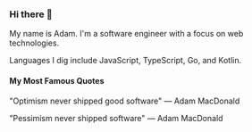 ### Hi there 👋
My name is Adam. I'm a software engineer with a focus on web technologies.

Languages I dig include JavaScript, TypeScript, Go, and Kotlin.

#### My Most Famous Quotes
"Optimism never shipped good software" — Adam MacDonald

"Pessimism never shipped software" — Adam MacDonald

<!--
**adammy/adammy** is a ✨ _special_ ✨ repository because its `README.md` (this file) appears on your GitHub profile.

Here are some ideas to get you started:

- 🔭 I’m currently working on ...
- 🌱 I’m currently learning ...
- 👯 I’m looking to collaborate on ...
- 🤔 I’m looking for help with ...
- 💬 Ask me about ...
- 📫 How to reach me: ...
- 😄 Pronouns: ...
- ⚡ Fun fact: ...
-->
